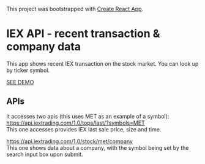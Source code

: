 This project was bootstrapped with [Create React App](https://github.com/facebook/create-react-app).

#  IEX API - recent transaction & company data

This app shows recent IEX transaction on the stock market.  You can look up by ticker symbol.

[SEE DEMO](https://iex-app.netlify.com/)

##  APIs  
It accesses two apis (this uses MET as an example of a symbol):  
https://api.iextrading.com/1.0/tops/last/?symbols=MET  
This one accesses provides IEX last sale price, size and time.

https://api.iextrading.com/1.0/stock/met/company  
This one shows data about a company, with the symbol being set by the search input box upon submit.

